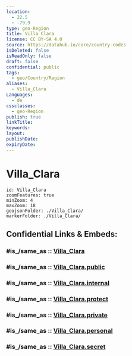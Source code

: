 ```yaml
---
location:
  - 22.5
  - -79.9
type: geo-Region
title: Villa_Clara
license: CC BY-SA 4.0
source: https://datahub.io/core/country-codes
isDeleted: false
isReadOnly: false
draft: false
confidential: public
tags:
  - geo/Country/Region
aliases:
  - Villa_Clara
Languages:
  - de
cssclasses:
  - geo-Region
publish: true
linkTitle:
keywords:
layout:
publishDate:
expiryDate:
---
```


# Villa_Clara

```leaflet
id: Villa_Clara
zoomFeatures: true 
minZoom: 4 
maxZoom: 18
geojsonFolder: ./Villa_Clara/
markerFolder: ./Villa_Clara/
```


## Confidential Links & Embeds: 

### #is_/same_as :: [Villa_Clara](/_Standards/Earth/Continent/America~Caribbean/Cuba/provinces~Cuba/Villa_Clara.md) 

### #is_/same_as :: [Villa_Clara.public](/_public/Earth/Continent/America~Caribbean/Cuba/provinces~Cuba/Villa_Clara.public.md) 

### #is_/same_as :: [Villa_Clara.internal](/_internal/Earth/Continent/America~Caribbean/Cuba/provinces~Cuba/Villa_Clara.internal.md) 

### #is_/same_as :: [Villa_Clara.protect](/_protect/Earth/Continent/America~Caribbean/Cuba/provinces~Cuba/Villa_Clara.protect.md) 

### #is_/same_as :: [Villa_Clara.private](/_private/Earth/Continent/America~Caribbean/Cuba/provinces~Cuba/Villa_Clara.private.md) 

### #is_/same_as :: [Villa_Clara.personal](/_personal/Earth/Continent/America~Caribbean/Cuba/provinces~Cuba/Villa_Clara.personal.md) 

### #is_/same_as :: [Villa_Clara.secret](/_secret/Earth/Continent/America~Caribbean/Cuba/provinces~Cuba/Villa_Clara.secret.md)

